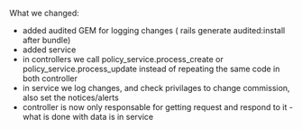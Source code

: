 What we changed:

 - added audited GEM for logging changes ( rails generate audited:install after bundle)
 - added service
 - in controllers we call policy_service.process_create or policy_service.process_update instead of repeating the same code in both controller
 - in service we log changes, and check privilages to change commission, also set the notices/alerts
 - controller is now only responsable for getting request and respond to it - what is done with data is in service
